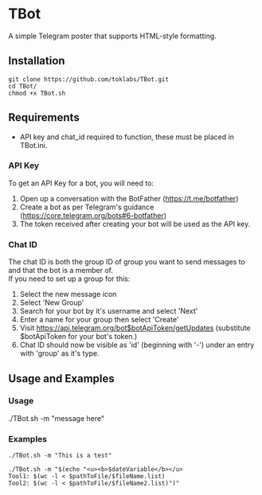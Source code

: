 # TBot</br>
A simple Telegram poster that supports HTML-style formatting.</br>
## Installation</br>
```
git clone https://github.com/toklabs/TBot.git
cd TBot/
chmod +x TBot.sh
```
## Requirements</br>
* API key and chat_id required to function, these must be placed in TBot.ini.</br>
### API Key
To get an API Key for a bot, you will need to:
1. Open up a conversation with the BotFather (https://t.me/botfather)
2. Create a bot as per Telegram's guidance (https://core.telegram.org/bots#6-botfather)
3. The token received after creating your bot will be used as the API key.
### Chat ID
The chat ID is both the group ID of group you want to send messages to and that the bot is a member of. </br>
If you need to set up a group for this:
1. Select the new message icon
2. Select 'New Group'
3. Search for your bot by it's username and select 'Next'
4. Enter a name for your group then select 'Create'
5. Visit https://api.telegram.org/bot$botApiToken/getUpdates (substitute $botApiToken for your bot's token.)
6. Chat ID should now be visible as 'id' (beginning with '-') under an entry with 'group' as it's type.
## Usage and Examples</br>
### Usage</br>
./TBot.sh -m "message here"
### Examples
```
./TBot.sh -m "This is a test"
```
```
./TBot.sh -m "$(echo "<u><b>$dateVariable</b></u>
Tool1: $(wc -l < $pathToFile/$fileName.list)
Tool2: $(wc -l < $pathToFile/$fileName2.list)")"
```